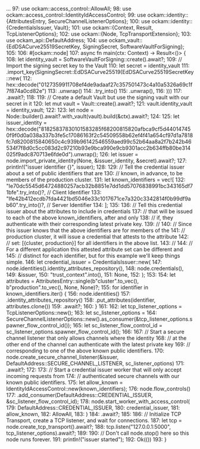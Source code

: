 ...
97: use ockam::access_control::AllowAll;
98: use ockam::access_control::IdentityIdAccessControl;
99: use ockam::identity::{AttributesEntry, SecureChannelListenerOptions};
100: use ockam::identity::{CredentialsIssuer, Vault};
101: use ockam::{Context, Result, TcpListenerOptions};
102: use ockam::{Node, TcpTransportExtension};
103: use ockam_api::DefaultAddress;
104: use ockam_vault::{EdDSACurve25519SecretKey, SigningSecret, SoftwareVaultForSigning};
105: 
106: #[ockam::node]
107: async fn main(ctx: Context) -> Result<()> {
108:     let identity_vault = SoftwareVaultForSigning::create().await?;
109:     // Import the signing secret key to the Vault
110:     let secret = identity_vault
111:         .import_key(SigningSecret::EdDSACurve25519(EdDSACurve25519SecretKey::new(
112:             hex::decode("0127359911708ef4de9adaaf27c357501473c4a10a5326a69c1f7f874a0cd82e")
113:                 .unwrap()
114:                 .try_into()
115:                 .unwrap(),
116:         )))
117:         .await?;
118: 
119:     // Create a default Vault but use the signing vault with our secret in it
120:     let mut vault = Vault::create().await?;
121:     vault.identity_vault = identity_vault;
122: 
123:     let node = Node::builder().await?.with_vault(vault).build(&ctx).await?;
124: 
125:     let issuer_identity = hex::decode("81825837830101583285f68200815820afbca9cf5d440147450f9f0d0a038a337b3fe5c17086163f2c54509558b62ef4f41a654cf97d1a7818fc7d8200815840650c4c939b96142546559aed99c52b64aa8a2f7b242b46534f7f8d0c5cc083d2c97210b93e9bca990e9cb9301acc2b634ffb80be314025f9adc870713e6fde0d").unwrap();
126:     let issuer = node.import_private_identity(None, &issuer_identity, &secret).await?;
127:     println!("issuer identifier {}", issuer);
128: 
129:     // Tell the credential issuer about a set of public identifiers that are
130:     // known, in advance, to be members of the production cluster.
131:     let known_identifiers = vec![
132:         "Ie70dc5545d64724880257acb32b8851e7dd1dd57076838991bc343165df71bfe".try_into()?, // Client Identifier
133:         "Ife42b412ecdb7fda4421bd5046e33c1017671ce7a320c3342814f0b99df9ab60".try_into()?, // Server Identifier
134:     ];
135: 
136:     // Tell this credential issuer about the attributes to include in credentials
137:     // that will be issued to each of the above known_identifiers, after and only
138:     // if, they authenticate with their corresponding latest private key.
139:     //
140:     // Since this issuer knows that the above identifiers are for members of the
141:     // production cluster, it will issue a credential that attests to the attribute
142:     // set: [{cluster, production}] for all identifiers in the above list.
143:     //
144:     // For a different application this attested attribute set can be different and
145:     // distinct for each identifier, but for this example we'll keep things simple.
146:     let credential_issuer = CredentialsIssuer::new(
147:         node.identities().identity_attributes_repository(),
148:         node.credentials(),
149:         &issuer,
150:         "trust_context".into(),
151:         None,
152:     );
153: 
154:     let attributes = AttributesEntry::single(b"cluster".to_vec(), b"production".to_vec(), None, None)?;
155:     for identifier in known_identifiers.iter() {
156:         node.identities()
157:             .identity_attributes_repository()
158:             .put_attributes(identifier, attributes.clone())
159:             .await?;
160:     }
161: 
162:     let tcp_listener_options = TcpListenerOptions::new();
163:     let sc_listener_options =
164:         SecureChannelListenerOptions::new().as_consumer(&tcp_listener_options.spawner_flow_control_id());
165:     let sc_listener_flow_control_id = sc_listener_options.spawner_flow_control_id();
166: 
167:     // Start a secure channel listener that only allows channels where the identity
168:     // at the other end of the channel can authenticate with the latest private key
169:     // corresponding to one of the above known public identifiers.
170:     node.create_secure_channel_listener(&issuer, DefaultAddress::SECURE_CHANNEL_LISTENER, sc_listener_options)
171:         .await?;
172: 
173:     // Start a credential issuer worker that will only accept incoming requests from
174:     // authenticated secure channels with our known public identifiers.
175:     let allow_known = IdentityIdAccessControl::new(known_identifiers);
176:     node.flow_controls()
177:         .add_consumer(DefaultAddress::CREDENTIAL_ISSUER, &sc_listener_flow_control_id);
178:     node.start_worker_with_access_control(
179:         DefaultAddress::CREDENTIAL_ISSUER,
180:         credential_issuer,
181:         allow_known,
182:         AllowAll,
183:     )
184:     .await?;
185: 
186:     // Initialize TCP Transport, create a TCP listener, and wait for connections.
187:     let tcp = node.create_tcp_transport().await?;
188:     tcp.listen("127.0.0.1:5000", tcp_listener_options).await?;
189: 
190:     // Don't call node.stop() here so this node runs forever.
191:     println!("issuer started");
192:     Ok(())
193: }
